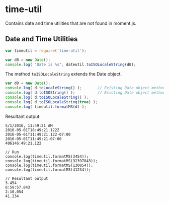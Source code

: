 # time-util #

Contains date and time utilities that are not found in moment.js. 

## Date and Time Utilities ##

```javascript
var timeutil = require('time-util');

var d0 = new Date();
console.log( "Date is %s", dateutil.toISOLocaleString(d0);
```

The  method ```toISOLocaleString``` extends the Date object.

```javascript
var d0 = new Date();
console.log( d.toLocaleString() );       // Existing Date object method
console.log( d.toISOString() );          // Existing Date object method
console.log( d.toISOLocaleString() );
console.log( d.toISOLocaleString(true) );
console.log( timeutil.formatMS(d) );
```

Resultant output:

```console
5/1/2016, 11:49:21 AM
2016-05-01T18:49:21.122Z
2016-05-01T11:49:21.122-07:00
2016-05-01T11:49:21-07:00
406146:49:21.122
```


```
// Run
console.log(timeutil.formatMS(3454));
console.log(timeutil.formatMS(32397843));
console.log(timeutil.formatMS(130054));
console.log(timeutil.formatMS(41234));

// Resultant output
3.454
8:59:57.843
2:10.054
41.234
```
